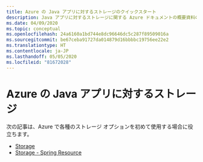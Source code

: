 ```yaml
---
title: Azure の Java アプリに対するストレージのクイックスタート
description: Java アプリに対するストレージに関する Azure ドキュメントの概要資料の一覧です。
ms.date: 04/09/2020
ms.topic: conceptual
ms.openlocfilehash: 24a6160a1bd744e8dc96646dc5c287f89509016a
ms.sourcegitcommit: be67ceba91727da014879d16bbbbc19756ee22e2
ms.translationtype: HT
ms.contentlocale: ja-JP
ms.lasthandoff: 05/05/2020
ms.locfileid: "81672028"
---
```

# <a name="storage-for-java-apps-on-azure"></a>Azure の Java アプリに対するストレージ

次の記事は、Azure で各種のストレージ オプションを初めて使用する場合に役立ちます。

- [Storage](/azure/storage/blobs/storage-quickstart-blobs-java)
- [Storage - Spring Resource](/azure/developer/java/spring-framework/configure-spring-boot-starter-java-app-with-azure-storage)
